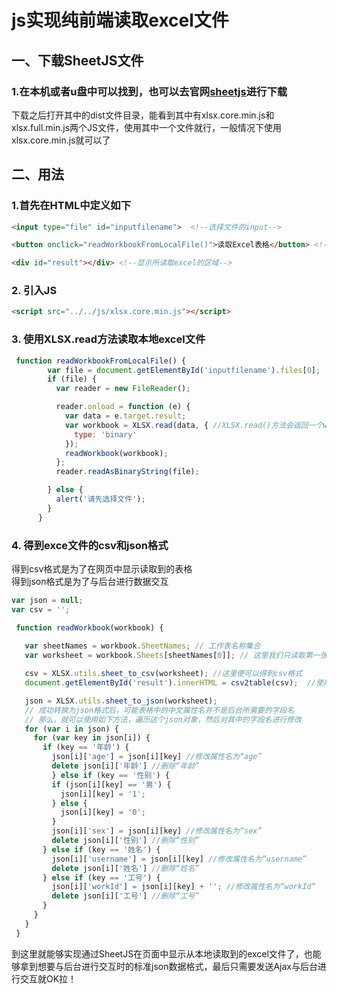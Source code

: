 # js实现纯前端读取excel文件

## 一、下载SheetJS文件

### 1.在本机或者u盘中可以找到，也可以去官网[sheetjs](https://github.com/SheetJS/sheetjs)进行下载

下载之后打开其中的dist文件目录，能看到其中有xlsx.core.min.js和xlsx.full.min.js两个JS文件，使用其中一个文件就行，一般情况下使用xlsx.core.min.js就可以了

## 二、用法

### 1.首先在HTML中定义如下

```html
<input type="file" id="inputfilename">	<!--选择文件的input-->

<button onclick="readWorkbookFromLocalFile()">读取Excel表格</button> <!--读取文件的按钮-->

<div id="result"></div> <!--显示所读取excel的区域-->

```

### 2. 引入JS

```html
<script src="../../js/xlsx.core.min.js"></script>
```

### 3. 使用XLSX.read方法读取本地excel文件

```js
 function readWorkbookFromLocalFile() {
        var file = document.getElementById('inputfilename').files[0];
        if (file) {
          var reader = new FileReader();

          reader.onload = function (e) {
            var data = e.target.result;
            var workbook = XLSX.read(data, { //XLSX.read()方法会返回一个workbook 对象
              type: 'binary'
            });
            readWorkbook(workbook);
          };
          reader.readAsBinaryString(file);

        } else {
          alert('请先选择文件');
        }
      }

```

### 4. 得到exce文件的csv和json格式

得到csv格式是为了在网页中显示读取到的表格  
得到json格式是为了与后台进行数据交互

```js
var json = null;
var csv = '';

 function readWorkbook(workbook) {
 
   var sheetNames = workbook.SheetNames; // 工作表名称集合
   var worksheet = workbook.Sheets[sheetNames[0]]; // 这里我们只读取第一张sheet的内容

   csv = XLSX.utils.sheet_to_csv(worksheet); //这里便可以得到csv格式
   document.getElementById('result').innerHTML = csv2table(csv);  //使用csv2table()函数将其转换为简单的HTML表格，csv2table()函数定义在下一个代码块中

   json = XLSX.utils.sheet_to_json(worksheet); 
   // 成功转换为json格式后，可能表格中的中文属性名并不是后台所需要的字段名
   // 那么，就可以使用如下方法，遍历这个json对象，然后对其中的字段名进行修改
   for (var i in json) {
     for (var key in json[i]) {
       if (key == '年龄') {
         json[i]['age'] = json[i][key] //修改属性名为“age”
         delete json[i]['年龄'] //删除“年龄”
         } else if (key == '性别') {
         if (json[i][key] == '男') {
           json[i][key] = '1';
         } else {
           json[i][key] = '0';
         }
         json[i]['sex'] = json[i][key] //修改属性名为“sex”
         delete json[i]['性别'] //删除“性别”
       } else if (key == '姓名') {
         json[i]['username'] = json[i][key] //修改属性名为“username”
         delete json[i]['姓名'] //删除“姓名”
       } else if (key == '工号') {
         json[i]['workId'] = json[i][key] + ''; //修改属性名为“workId”
         delete json[i]['工号'] //删除“工号”
       }
     }
   }
 }

```

到这里就能够实现通过SheetJS在页面中显示从本地读取到的excel文件了，也能够拿到想要与后台进行交互时的标准json数据格式，最后只需要发送Ajax与后台进行交互就OK拉！
